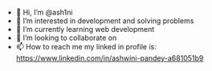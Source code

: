 - 👋 Hi, I’m @ash1ni
- 👀 I’m interested in development and solving problems
- 🌱 I’m currently learning web development
- 💞️ I’m looking to collaborate on 
- 📫 How to reach me my linked in profile is: https://www.linkedin.com/in/ashwini-pandey-a681051b9 

<!---
ash1ni/ash1ni is a ✨ special ✨ repository because its `README.md` (this file) appears on your GitHub profile.
You can click the Preview link to take a look at your changes.
--->
